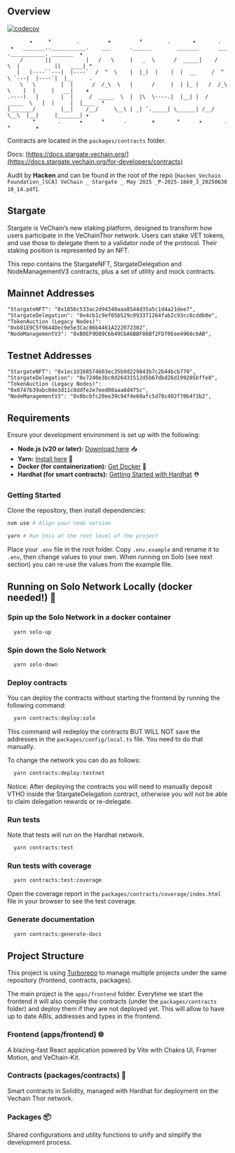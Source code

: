 ## Overview

[![codecov](https://codecov.io/gh/vechain/stargate-contracts/graph/badge.svg?token=3OMYFKUMS9)](https://app.codecov.io/gh/vechain/stargate-contracts)

```
       ✦     *        .         ✶         *        .       ✦       .
 ✦   _______..___________.    ___      .______        _______      ___   .___________. _______  ✦
    /       ||           |   /   \     |   _  \      /  _____|    /   \  |           ||   ____| *
   |   (----``---|  |----`  /  ^  \    |  |_)  |    |  |  __     /  ^  \ `---|  |----`|  |__     .
    \   \        |  |      /  /_\  \   |      /     |  | |_ |   /  /_\  \    |  |     |   __|    ✶
.----)   |       |  |     /  _____  \  |  |\  \----.|  |__| |  /  _____  \   |  |     |  |____  *
|_______/        |__|    /__/     \__\ | _| `._____| \______| /__/     \__\  |__|     |_______| ✦
        *       .      ✦      *      .        ✶       *      ✦       .       *        ✶
```

Contracts are located in the `packages/contracts` folder.

Docs: [https://docs.stargate.vechain.org/](https://docs.stargate.vechain.org/for-developers/contracts)

Audit by **Hacken** and can be found in the root of the repo (`Hacken_Vechain Foundation_[SCA] VeChain _ Stargate _ May 2025 _P-2025-1669_3_20250630 10_14.pdf`).

## Stargate

Stargate is VeChain’s new staking platform, designed to transform how users participate in the VeChainThor network. Users can stake VET tokens, and use those to delegate them to a validator node of the protocol.
Their staking position is represented by an NFT.

This repo contains the StargateNFT, StargateDelegation and NodeManagementV3 contracts, plus a set of utility and mock contracts.

## Mainnet Addresses

```
"StargateNFT": "0x1856c533ac2d94340aaa8544d35a5c1d4a21dee7",
"StargateDelegation": "0x4cb1c9ef05b529c093371264fab2c93cc6cddb0e",
"TokenAuction (Legacy Nodes)": "0xb81E9C5f9644Dec9e5e3Cac86b4461A222072302",
"NodeManagementV3": "0xB0EF9D89C6b49CbA6BBF86Bf2FDf0Eee4968c6AB",
```

## Testnet Addresses

```
"StargateNFT": "0x1ec1d168574603ec35b9d229843b7c2b44bcb770",
"StargateDelegation": "0x7240e3bc0d26431512d5b67dbd26d199205bffe8",
"TokenAuction (Legacy Nodes)": "0x0747b39abc0de3d11c8ddfe2e7eed00aaa8d475c",
"NodeManagementV3": "0x8bcbfc20ee39c94f4e60afc5d78c402f70b4f3b2",
```

## Requirements

Ensure your development environment is set up with the following:

- **Node.js (v20 or later):** [Download here](https://nodejs.org/en/download/package-manager) 📥
- **Yarn:** [Install here](https://classic.yarnpkg.com/lang/en/docs/install/#mac-stable) 🧶
- **Docker (for containerization):** [Get Docker](https://docs.docker.com/get-docker/) 🐳
- **Hardhat (for smart contracts):** [Getting Started with Hardhat](https://hardhat.org/hardhat-runner/docs/getting-started) ⛑️

### Getting Started

Clone the repository, then install dependencies:

```bash
nvm use # Align your node version
```

```bash
yarn # Run this at the root level of the project
```

Place your `.env` file in the root folder. Copy `.env.example` and rename it to `.env`, then change values to your own. When running on Solo (see next section) you can re-use the values from the example file.

## Running on Solo Network Locally (docker needed!) 🔧

### Spin up the Solo Network in a docker container

```bash
  yarn solo-up
```

### Spin down the Solo Network

```bash
  yarn solo-down
```

### Deploy contracts

You can deploy the contracts without starting the frontend by running the following command:

```bash
  yarn contracts:deploy:solo
```

This command will redeploy the contracts BUT WILL NOT save the addresses in the `packages/config/local.ts` file. You need to do that manually.

To change the network you can do as follows:

```bash
  yarn contracts:deploy:testnet
```

Notice: After deploying the contracts you will need to manually deposit VTHO inside the StargateDelegation contract, otherwise you will not be able to claim delegation rewards or re-delegate.

### Run tests

Note that tests will run on the Hardhat network.

```bash
  yarn contracts:test
```

### Run tests with coverage

```bash
  yarn contracts:test:coverage
```

Open the coverage report in the `packages/contracts/coverage/index.html` file in your browser to see the test coverage.

### Generate documentation

```bash
  yarn contracts:generate-docs
```

## Project Structure

This project is using [Turborepo](https://turborepo.com/) to manage multiple projects under the same repository (frontend, contracts, packages).

The main project is the `apps/frontend` folder. Everytime we start the frontend it will also compile the contracts (under the `packages/contracts` folder) and deploy them if they are not deployed yet. This will allow to have up to date ABIs, addresses and types in the frontend.

### Frontend (apps/frontend) 🌐

A blazing-fast React application powered by Vite with Chakra UI, Framer Motion, and VeChain-Kit.

### Contracts (packages/contracts) 📜

Smart contracts in Solidity, managed with Hardhat for deployment on the Vechain Thor network.

### Packages 📦

Shared configurations and utility functions to unify and simplify the development process.
